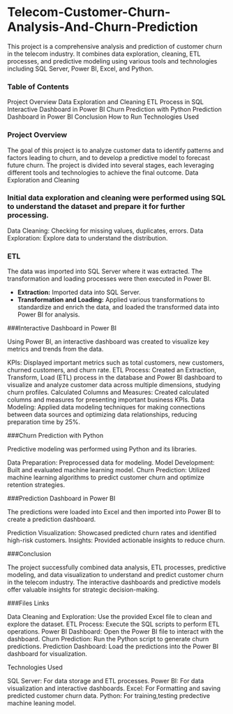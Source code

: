 # Telecom-Customer-Churn-Analysis-And-Churn-Prediction

This project is a comprehensive analysis and prediction of customer churn in the telecom industry. It combines data exploration, cleaning, ETL processes, and predictive modeling using various tools and technologies including SQL Server, Power BI, Excel, and Python.

### Table of Contents

Project Overview
Data Exploration and Cleaning
ETL Process in SQL
Interactive Dashboard in Power BI
Churn Prediction with Python
Prediction Dashboard in Power BI
Conclusion
How to Run
Technologies Used

### Project Overview

The goal of this project is to analyze customer data to identify patterns and factors leading to churn, and to develop a predictive model to forecast future churn. The project is divided into several stages, each leveraging different tools and technologies to achieve the final outcome.
Data Exploration and Cleaning

### Initial data exploration and cleaning were performed using SQL to understand the dataset and prepare it for further processing.
Data Cleaning: Checking for missing values, duplicates, errors.
Data Exploration: Explore data to understand the distribution.

### ETL

The data was imported into SQL Server where it was extracted. The transformation and loading processes were then executed in Power BI.

- **Extraction:** Imported data into SQL Server.
- **Transformation and Loading:** Applied various transformations to standardize and enrich the data, and loaded the transformed data into Power BI for analysis.

###Interactive Dashboard in Power BI

Using Power BI, an interactive dashboard was created to visualize key metrics and trends from the data.

KPIs: Displayed important metrics such as total customers, new customers, churned customers, and churn rate.
ETL Process: Created an Extraction, Transform, Load (ETL) process in the database and Power BI dashboard to visualize and analyze customer data across multiple         dimensions, studying churn profiles.
Calculated Columns and Measures: Created calculated columns and measures for presenting important business KPIs.
Data Modeling: Applied data modeling techniques for making connections between data sources and optimizing data relationships, reducing preparation time by 25%.

###Churn Prediction with Python

Predictive modeling was performed using Python and its libraries.
    
Data Preparation: Preprocessed data for modeling.
Model Development: Built and evaluated machine learning model.
Churn Prediction: Utilized machine learning algorithms to predict customer churn and optimize retention strategies.

###Prediction Dashboard in Power BI

The predictions were loaded into Excel and then imported into Power BI to create a prediction dashboard.

Prediction Visualization: Showcased predicted churn rates and identified high-risk customers.
Insights: Provided actionable insights to reduce churn.

###Conclusion

The project successfully combined data analysis, ETL processes, predictive modeling, and data visualization to understand and predict customer churn in the telecom industry. The interactive dashboards and predictive models offer valuable insights for strategic decision-making.

###Files Links

Data Cleaning and Exploration: Use the provided Excel file to clean and explore the dataset.
ETL Process: Execute the SQL scripts to perform ETL operations.
Power BI Dashboard: Open the Power BI file to interact with the dashboard.
Churn Prediction: Run the Python script to generate churn predictions.
Prediction Dashboard: Load the predictions into the Power BI dashboard for visualization.

Technologies Used

SQL Server: For data storage and ETL processes.
Power BI: For data visualization and interactive dashboards.
Excel: For Formatting and saving predicted customer churn data.
Python: For training,testing predective machine leaning model.

  
